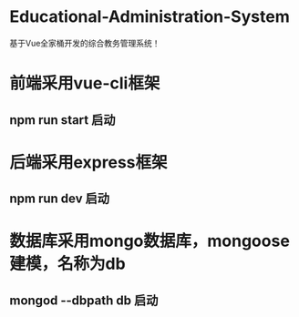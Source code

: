 # Educational-Administration-System
基于Vue全家桶开发的综合教务管理系统！
# 前端采用vue-cli框架 
## npm run start 启动
# 后端采用express框架 
## npm run dev 启动
# 数据库采用mongo数据库，mongoose建模，名称为db
## mongod --dbpath db 启动

